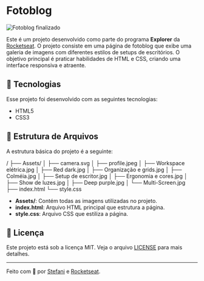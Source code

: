 # Fotoblog

![Fotoblog finalizado](https://github.com/StefaniSS/ProjetoExplorer-Fotoblog.StefaniSS/assets/150965526/d0583379-f5bb-4328-9a40-3f50c03af523)

Este é um projeto desenvolvido como parte do programa **Explorer** da [Rocketseat](https://www.rocketseat.com.br/). O projeto consiste em uma página de fotoblog que exibe uma galeria de imagens com diferentes estilos de setups de escritórios. O objetivo principal é praticar habilidades de HTML e CSS, criando uma interface responsiva e atraente.

## 🚀 Tecnologias

Esse projeto foi desenvolvido com as seguintes tecnologias:

- HTML5
- CSS3

## 📂 Estrutura de Arquivos

A estrutura básica do projeto é a seguinte:

/ ├── Assets/ │ ├── camera.svg │ ├── profile.jpeg │ ├── Workspace elétrica.jpg │ ├── Red dark.jpg │ ├── Organização e grids.jpg │ ├── Colméia.jpg │ ├── Setup de escritor.jpg │ ├── Ergonomia e cores.jpg │ ├── Show de luzes.jpg │ ├── Deep purple.jpg │ └── Multi-Screen.jpg ├── index.html └── style.css


- **Assets/**: Contém todas as imagens utilizadas no projeto.
- **index.html**: Arquivo HTML principal que estrutura a página.
- **style.css**: Arquivo CSS que estiliza a página.

## 📄 Licença

Este projeto está sob a licença MIT. Veja o arquivo [LICENSE](LICENSE) para mais detalhes.

---

Feito com 💜 por [Stefani](https://www.linkedin.com/in/seu-perfil-linkedin) e [Rocketseat](https://www.rocketseat.com.br/).





